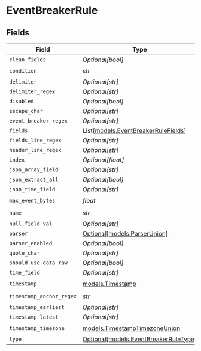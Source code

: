 # EventBreakerRule


## Fields

| Field                                                                      | Type                                                                       | Required                                                                   | Description                                                                |
| -------------------------------------------------------------------------- | -------------------------------------------------------------------------- | -------------------------------------------------------------------------- | -------------------------------------------------------------------------- |
| `clean_fields`                                                             | *Optional[bool]*                                                           | :heavy_minus_sign:                                                         | N/A                                                                        |
| `condition`                                                                | *str*                                                                      | :heavy_check_mark:                                                         | N/A                                                                        |
| `delimiter`                                                                | *Optional[str]*                                                            | :heavy_minus_sign:                                                         | N/A                                                                        |
| `delimiter_regex`                                                          | *Optional[str]*                                                            | :heavy_minus_sign:                                                         | N/A                                                                        |
| `disabled`                                                                 | *Optional[bool]*                                                           | :heavy_minus_sign:                                                         | N/A                                                                        |
| `escape_char`                                                              | *Optional[str]*                                                            | :heavy_minus_sign:                                                         | N/A                                                                        |
| `event_breaker_regex`                                                      | *Optional[str]*                                                            | :heavy_minus_sign:                                                         | N/A                                                                        |
| `fields`                                                                   | List[[models.EventBreakerRuleFields](../models/eventbreakerrulefields.md)] | :heavy_minus_sign:                                                         | N/A                                                                        |
| `fields_line_regex`                                                        | *Optional[str]*                                                            | :heavy_minus_sign:                                                         | N/A                                                                        |
| `header_line_regex`                                                        | *Optional[str]*                                                            | :heavy_minus_sign:                                                         | N/A                                                                        |
| `index`                                                                    | *Optional[float]*                                                          | :heavy_minus_sign:                                                         | N/A                                                                        |
| `json_array_field`                                                         | *Optional[str]*                                                            | :heavy_minus_sign:                                                         | N/A                                                                        |
| `json_extract_all`                                                         | *Optional[bool]*                                                           | :heavy_minus_sign:                                                         | N/A                                                                        |
| `json_time_field`                                                          | *Optional[str]*                                                            | :heavy_minus_sign:                                                         | N/A                                                                        |
| `max_event_bytes`                                                          | *float*                                                                    | :heavy_check_mark:                                                         | N/A                                                                        |
| `name`                                                                     | *str*                                                                      | :heavy_check_mark:                                                         | N/A                                                                        |
| `null_field_val`                                                           | *Optional[str]*                                                            | :heavy_minus_sign:                                                         | N/A                                                                        |
| `parser`                                                                   | [Optional[models.ParserUnion]](../models/parserunion.md)                   | :heavy_minus_sign:                                                         | N/A                                                                        |
| `parser_enabled`                                                           | *Optional[bool]*                                                           | :heavy_minus_sign:                                                         | N/A                                                                        |
| `quote_char`                                                               | *Optional[str]*                                                            | :heavy_minus_sign:                                                         | N/A                                                                        |
| `should_use_data_raw`                                                      | *Optional[bool]*                                                           | :heavy_minus_sign:                                                         | N/A                                                                        |
| `time_field`                                                               | *Optional[str]*                                                            | :heavy_minus_sign:                                                         | N/A                                                                        |
| `timestamp`                                                                | [models.Timestamp](../models/timestamp.md)                                 | :heavy_check_mark:                                                         | N/A                                                                        |
| `timestamp_anchor_regex`                                                   | *str*                                                                      | :heavy_check_mark:                                                         | N/A                                                                        |
| `timestamp_earliest`                                                       | *Optional[str]*                                                            | :heavy_minus_sign:                                                         | N/A                                                                        |
| `timestamp_latest`                                                         | *Optional[str]*                                                            | :heavy_minus_sign:                                                         | N/A                                                                        |
| `timestamp_timezone`                                                       | [models.TimestampTimezoneUnion](../models/timestamptimezoneunion.md)       | :heavy_check_mark:                                                         | N/A                                                                        |
| `type`                                                                     | [Optional[models.EventBreakerRuleType]](../models/eventbreakerruletype.md) | :heavy_minus_sign:                                                         | N/A                                                                        |